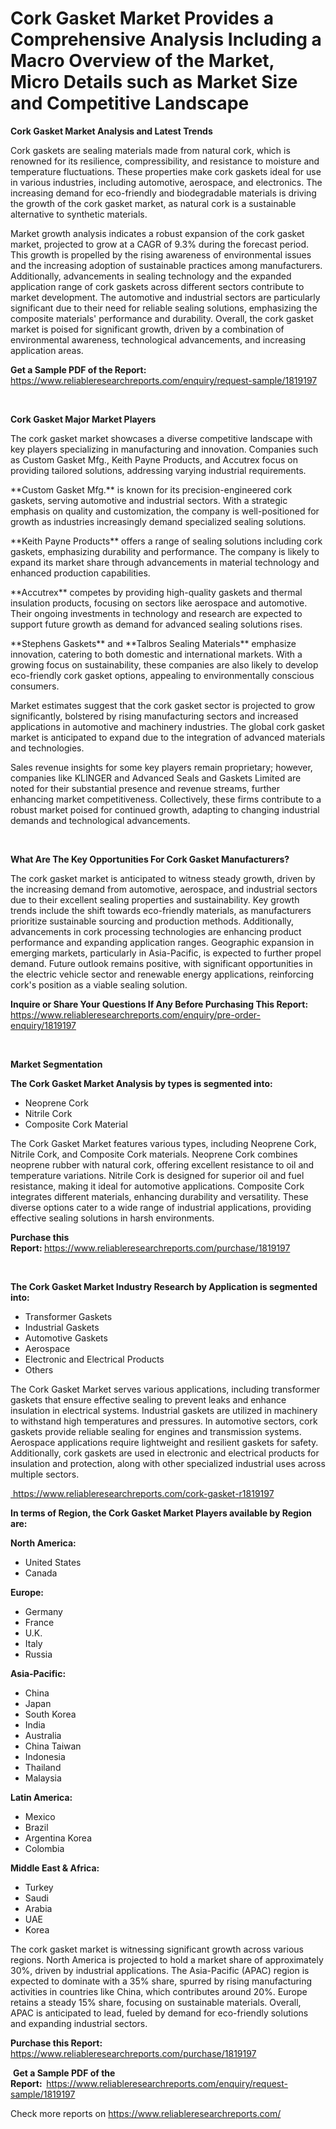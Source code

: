 <p><h1>Cork Gasket Market Provides a Comprehensive Analysis Including a Macro Overview of the Market, Micro Details such as Market Size and Competitive Landscape</h1></p><p><strong>Cork Gasket Market Analysis and Latest Trends</strong></p>
<p><p>Cork gaskets are sealing materials made from natural cork, which is renowned for its resilience, compressibility, and resistance to moisture and temperature fluctuations. These properties make cork gaskets ideal for use in various industries, including automotive, aerospace, and electronics. The increasing demand for eco-friendly and biodegradable materials is driving the growth of the cork gasket market, as natural cork is a sustainable alternative to synthetic materials.</p><p>Market growth analysis indicates a robust expansion of the cork gasket market, projected to grow at a CAGR of 9.3% during the forecast period. This growth is propelled by the rising awareness of environmental issues and the increasing adoption of sustainable practices among manufacturers. Additionally, advancements in sealing technology and the expanded application range of cork gaskets across different sectors contribute to market development. The automotive and industrial sectors are particularly significant due to their need for reliable sealing solutions, emphasizing the composite materials' performance and durability. Overall, the cork gasket market is poised for significant growth, driven by a combination of environmental awareness, technological advancements, and increasing application areas.</p></p>
<p><strong>Get a Sample PDF of the Report:&nbsp;</strong> <a href="https://www.reliableresearchreports.com/enquiry/request-sample/1819197?utm_campaign=2665&utm_medium=2&utm_source=Github&utm_content=ia&utm_term=01042025&utm_id=cork-gasket">https://www.reliableresearchreports.com/enquiry/request-sample/1819197</a></p>
<p>&nbsp;</p>
<p><strong>Cork Gasket Major Market Players</strong></p>
<p><p>The cork gasket market showcases a diverse competitive landscape with key players specializing in manufacturing and innovation. Companies such as Custom Gasket Mfg., Keith Payne Products, and Accutrex focus on providing tailored solutions, addressing varying industrial requirements. </p><p>**Custom Gasket Mfg.** is known for its precision-engineered cork gaskets, serving automotive and industrial sectors. With a strategic emphasis on quality and customization, the company is well-positioned for growth as industries increasingly demand specialized sealing solutions. </p><p>**Keith Payne Products** offers a range of sealing solutions including cork gaskets, emphasizing durability and performance. The company is likely to expand its market share through advancements in material technology and enhanced production capabilities.</p><p>**Accutrex** competes by providing high-quality gaskets and thermal insulation products, focusing on sectors like aerospace and automotive. Their ongoing investments in technology and research are expected to support future growth as demand for advanced sealing solutions rises.</p><p>**Stephens Gaskets** and **Talbros Sealing Materials** emphasize innovation, catering to both domestic and international markets. With a growing focus on sustainability, these companies are also likely to develop eco-friendly cork gasket options, appealing to environmentally conscious consumers.</p><p>Market estimates suggest that the cork gasket sector is projected to grow significantly, bolstered by rising manufacturing sectors and increased applications in automotive and machinery industries. The global cork gasket market is anticipated to expand due to the integration of advanced materials and technologies.</p><p>Sales revenue insights for some key players remain proprietary; however, companies like KLINGER and Advanced Seals and Gaskets Limited are noted for their substantial presence and revenue streams, further enhancing market competitiveness. Collectively, these firms contribute to a robust market poised for continued growth, adapting to changing industrial demands and technological advancements.</p></p>
<p>&nbsp;</p>
<p><strong>What Are The Key Opportunities For Cork Gasket Manufacturers?</strong></p>
<p><p>The cork gasket market is anticipated to witness steady growth, driven by the increasing demand from automotive, aerospace, and industrial sectors due to their excellent sealing properties and sustainability. Key growth trends include the shift towards eco-friendly materials, as manufacturers prioritize sustainable sourcing and production methods. Additionally, advancements in cork processing technologies are enhancing product performance and expanding application ranges. Geographic expansion in emerging markets, particularly in Asia-Pacific, is expected to further propel demand. Future outlook remains positive, with significant opportunities in the electric vehicle sector and renewable energy applications, reinforcing cork's position as a viable sealing solution.</p></p>
<p><strong>Inquire or Share Your Questions If Any Before Purchasing This Report:</strong> <a href="https://www.reliableresearchreports.com/enquiry/pre-order-enquiry/1819197?utm_campaign=2665&utm_medium=2&utm_source=Github&utm_content=ia&utm_term=01042025&utm_id=cork-gasket">https://www.reliableresearchreports.com/enquiry/pre-order-enquiry/1819197</a></p>
<p>&nbsp;</p>
<p><strong>Market Segmentation</strong></p>
<p><strong>The Cork Gasket Market Analysis by types is segmented into:</strong></p>
<p><ul><li>Neoprene Cork</li><li>Nitrile Cork</li><li>Composite Cork Material</li></ul></p>
<p><p>The Cork Gasket Market features various types, including Neoprene Cork, Nitrile Cork, and Composite Cork materials. Neoprene Cork combines neoprene rubber with natural cork, offering excellent resistance to oil and temperature variations. Nitrile Cork is designed for superior oil and fuel resistance, making it ideal for automotive applications. Composite Cork integrates different materials, enhancing durability and versatility. These diverse options cater to a wide range of industrial applications, providing effective sealing solutions in harsh environments.</p></p>
<p><strong>Purchase this Report:&nbsp;</strong><a href="https://www.reliableresearchreports.com/purchase/1819197?utm_campaign=2665&utm_medium=2&utm_source=Github&utm_content=ia&utm_term=01042025&utm_id=cork-gasket">https://www.reliableresearchreports.com/purchase/1819197</a></p>
<p>&nbsp;</p>
<p><strong>The Cork Gasket Market Industry Research by Application is segmented into:</strong></p>
<p><ul><li>Transformer Gaskets</li><li>Industrial Gaskets</li><li>Automotive Gaskets</li><li>Aerospace</li><li>Electronic and Electrical Products</li><li>Others</li></ul></p>
<p><p>The Cork Gasket Market serves various applications, including transformer gaskets that ensure effective sealing to prevent leaks and enhance insulation in electrical systems. Industrial gaskets are utilized in machinery to withstand high temperatures and pressures. In automotive sectors, cork gaskets provide reliable sealing for engines and transmission systems. Aerospace applications require lightweight and resilient gaskets for safety. Additionally, cork gaskets are used in electronic and electrical products for insulation and protection, along with other specialized industrial uses across multiple sectors.</p></p>
<p><a href="https://www.reliableresearchreports.com/cork-gasket-r1819197?utm_campaign=2665&utm_medium=2&utm_source=Github&utm_content=ia&utm_term=01042025&utm_id=cork-gasket">&nbsp;https://www.reliableresearchreports.com/cork-gasket-r1819197</a></p>
<p><strong>In terms of Region, the Cork Gasket Market Players available by Region are:</strong></p>
<p>
    <p> <strong> North America: </strong>
        <ul>
            <li>United States</li>
            <li>Canada</li>
        </ul>
        </p> 
    <p> <strong> Europe: </strong>
        <ul>
            <li>Germany</li>
            <li>France</li>
            <li>U.K.</li>
            <li>Italy</li>
            <li>Russia</li>
        </ul>
        </p> 
    <p> <strong> Asia-Pacific: </strong>
        <ul>
            <li>China</li>
            <li>Japan</li>
            <li>South Korea</li>
            <li>India</li>
            <li>Australia</li>
            <li>China Taiwan</li>
            <li>Indonesia</li>
            <li>Thailand</li>
            <li>Malaysia</li>
        </ul>
        </p> 
    <p> <strong> Latin America: </strong>
        <ul>
            <li>Mexico</li>
            <li>Brazil</li>
            <li>Argentina Korea</li>
            <li>Colombia</li>
        </ul>
        </p> 
    <p> <strong> Middle East & Africa: </strong>
        <ul>
            <li>Turkey</li>
            <li>Saudi</li>
            <li>Arabia</li>
            <li>UAE</li>
            <li>Korea</li>
        </ul>
    </p>
    </p>
<p><p>The cork gasket market is witnessing significant growth across various regions. North America is projected to hold a market share of approximately 30%, driven by industrial applications. The Asia-Pacific (APAC) region is expected to dominate with a 35% share, spurred by rising manufacturing activities in countries like China, which contributes around 20%. Europe retains a steady 15% share, focusing on sustainable materials. Overall, APAC is anticipated to lead, fueled by demand for eco-friendly solutions and expanding industrial sectors.</p></p>
<p><strong>Purchase this Report: </strong><a href="https://www.reliableresearchreports.com/purchase/1819197?utm_campaign=2665&utm_medium=2&utm_source=Github&utm_content=ia&utm_term=01042025&utm_id=cork-gasket">https://www.reliableresearchreports.com/purchase/1819197</a></p>
<p>&nbsp;<strong>Get a Sample PDF of the Report:&nbsp;&nbsp;</strong><a href="https://www.reliableresearchreports.com/enquiry/request-sample/1819197?utm_campaign=2665&utm_medium=2&utm_source=Github&utm_content=ia&utm_term=01042025&utm_id=cork-gasket">https://www.reliableresearchreports.com/enquiry/request-sample/1819197</a></p>
<p><strong></strong></p>
<p>Check more reports on <a href="https://www.reliableresearchreports.com/?utm_campaign=2665&utm_medium=2&utm_source=Github&utm_content=ia&utm_term=01042025&utm_id=cork-gasket">https://www.reliableresearchreports.com/</a></p>